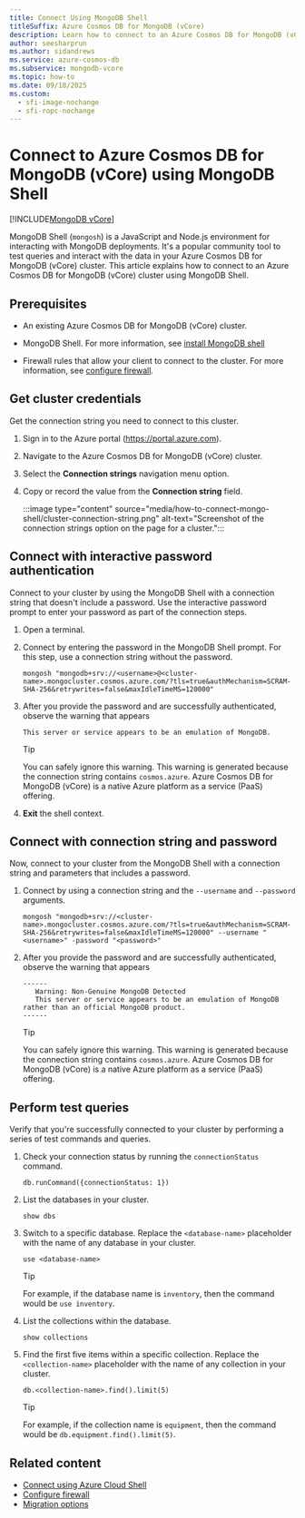 ```yaml
---
title: Connect Using MongoDB Shell
titleSuffix: Azure Cosmos DB for MongoDB (vCore)
description: Learn how to connect to an Azure Cosmos DB for MongoDB (vCore) cluster using MongoDB Shell to query data. Follow this guide for step-by-step instructions.
author: seesharprun
ms.author: sidandrews
ms.service: azure-cosmos-db
ms.subservice: mongodb-vcore
ms.topic: how-to
ms.date: 09/18/2025
ms.custom:
  - sfi-image-nochange
  - sfi-ropc-nochange
---
```


# Connect to Azure Cosmos DB for MongoDB (vCore) using MongoDB Shell

[!INCLUDE[MongoDB vCore](~/reusable-content/ce-skilling/azure/includes/cosmos-db/includes/appliesto-mongodb-vcore.md)]

MongoDB Shell (`mongosh`) is a JavaScript and Node.js environment for interacting with MongoDB deployments. It's a popular community tool to test queries and interact with the data in your Azure Cosmos DB for MongoDB (vCore) cluster. This article explains how to connect to an Azure Cosmos DB for MongoDB (vCore) cluster using MongoDB Shell.

## Prerequisites

- An existing Azure Cosmos DB for MongoDB (vCore) cluster.

- MongoDB Shell. For more information, see [install MongoDB shell](https://www.mongodb.com/try/download/shell)

- Firewall rules that allow your client to connect to the cluster. For more information, see [configure firewall](how-to-configure-firewall.md).
  
## Get cluster credentials

Get the connection string you need to connect to this cluster.

1. Sign in to the Azure portal (<https://portal.azure.com>).

1. Navigate to the Azure Cosmos DB for MongoDB (vCore) cluster.

1. Select the **Connection strings** navigation menu option.

1. Copy or record the value from the **Connection string** field.

   :::image type="content" source="media/how-to-connect-mongo-shell/cluster-connection-string.png" alt-text="Screenshot of the connection strings option on the page for a cluster.":::

## Connect with interactive password authentication

Connect to your cluster by using the MongoDB Shell with a connection string that doesn't include a password. Use the interactive password prompt to enter your password as part of the connection steps.

1. Open a terminal.

1. Connect by entering the password in the MongoDB Shell prompt. For this step, use a connection string without the password.

     ```shell
     mongosh "mongodb+srv://<username>@<cluster-name>.mongocluster.cosmos.azure.com/?tls=true&authMechanism=SCRAM-SHA-256&retrywrites=false&maxIdleTimeMS=120000"
     ```

1. After you provide the password and are successfully authenticated, observe the warning that appears

    ```output
    This server or service appears to be an emulation of MongoDB.
    ```

    > [!TIP]
    > You can safely ignore this warning. This warning is generated because the connection string contains `cosmos.azure`. Azure Cosmos DB for MongoDB (vCore) is a native Azure platform as a service (PaaS) offering.

1. **Exit** the shell context.

## Connect with connection string and password

Now, connect to your cluster from the MongoDB Shell with a connection string and parameters that includes a password.

1. Connect by using a connection string and the `--username` and `--password` arguments.

     ```shell
     mongosh "mongodb+srv://<cluster-name>.mongocluster.cosmos.azure.com/?tls=true&authMechanism=SCRAM-SHA-256&retrywrites=false&maxIdleTimeMS=120000" --username "<username>" -password "<password>"
     ```

1. After you provide the password and are successfully authenticated, observe the warning that appears

    ```output
    ------
       Warning: Non-Genuine MongoDB Detected
       This server or service appears to be an emulation of MongoDB rather than an official MongoDB product.
    ------
    ```

    > [!TIP]
    > You can safely ignore this warning. This warning is generated because the connection string contains `cosmos.azure`. Azure Cosmos DB for MongoDB (vCore) is a native Azure platform as a service (PaaS) offering.

## Perform test queries

Verify that you're successfully connected to your cluster by performing a series of test commands and queries.

1. Check your connection status by running the `connectionStatus` command.

    ```mongo
    db.runCommand({connectionStatus: 1})
    ```

1. List the databases in your cluster.

    ```mongo
    show dbs
    ```

1. Switch to a specific database. Replace the `<database-name>` placeholder with the name of any database in your cluster.

    ```mongo
    use <database-name>
    ```

    > [!TIP]
    > For example, if the database name is `inventory`, then the command would be `use inventory`.

1. List the collections within the database.

    ```mongo
    show collections
    ```

1. Find the first five items within a specific collection. Replace the `<collection-name>` placeholder with the name of any collection in your cluster.

    ```mongo
    db.<collection-name>.find().limit(5)
    ```

    > [!TIP]
    > For example, if the collection name is `equipment`, then the command would be `db.equipment.find().limit(5)`.

## Related content

- [Connect using Azure Cloud Shell](how-to-connect-cloud-shell.md)
- [Configure firewall](how-to-configure-firewall.md)
- [Migration options](migration-options.md)
